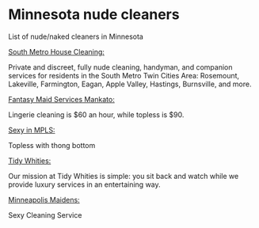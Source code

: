 # Minnesota nude cleaners
List of nude/naked cleaners in Minnesota

[South Metro House Cleaning:](https://www.southmetrohousecleaning.com/)

Private and discreet, fully nude cleaning, handyman, and companion services for residents in the South Metro Twin Cities Area: Rosemount, Lakeville, Farmington, Eagan, Apple Valley, Hastings, Burnsville, and more.

[Fantasy Maid Services Mankato:](https://www.facebook.com/fantasy.maid.services/)

Lingerie cleaning is $60 an hour, while topless is $90.

[Sexy in MPLS:](https://sites.google.com/site/sexyinmplsmaid/home/our-services)

Topless with thong bottom

[Tidy Whities:](https://www.tidywhitiesmn.com/)

Our mission at Tidy Whities is simple: you sit back and watch while we provide luxury services in an entertaining way.

[Minneapolis Maidens:](https://minneapolismaidens.myfreesites.net/about)

Sexy Cleaning Service
